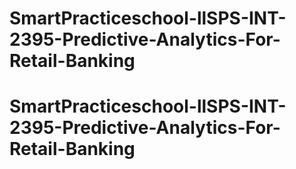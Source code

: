 # SmartPracticeschool-llSPS-INT-2395-Predictive-Analytics-For-Retail-Banking
# SmartPracticeschool-llSPS-INT-2395-Predictive-Analytics-For-Retail-Banking
